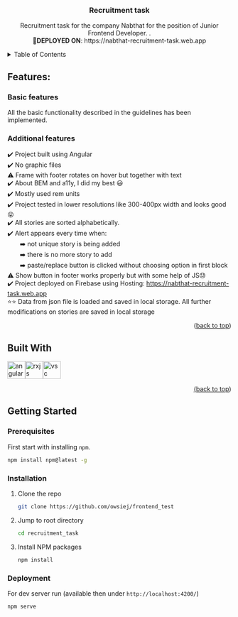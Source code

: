 <a name="readme-top"></a>

<br />
<div align="center">

<h3 align="center">Recruitment task</h3>

  <p align="center">
    Recruitment task for the company Nabthat for the position of Junior Frontend Developer. .<br>
<b>🚀DEPLOYED ON</b>: <a>https://nabthat-recruitment-task.web.app</a>
</div>

<!-- TABLE OF CONTENTS -->
<details>
  <summary>Table of Contents</summary>
  <ol>
    <li>
        <a href="#features">Features</a>
    </li>
    <li>
        <a href="#built-with">Built With</a>
    </li>
    <li>
      <a href="#getting-started">Getting Started</a>
      <ul>
        <li><a href="#prerequisites">Prerequisites</a></li>
        <li><a href="#installation">Installation</a></li>
        <li><a href="#deployment">Deployment</a></li>
      </ul>
    </li>

  </ol>
</details>

<!-- ABOUT THE PROJECT -->

## Features:

### Basic features

All the basic functionality described in the guidelines has been implemented.

### Additional features

✔️ Project built using Angular<br>
✔️ No graphic files<br>
⚠️ Frame with footer rotates on hover but together with text<br>
✔️ About BEM and a11y, I did my best 😃<br>
✔️ Mostly used rem units<br>
✔️ Project tested in lower resolutions like 300-400px width and looks good 😝<br>
✔️ All stories are sorted alphabetically.<br>
✔️ Alert appears every time when: <br>
&emsp;&emsp;➡️ not unique story is being added<br>
&emsp;&emsp;➡️ there is no more story to add<br>
&emsp;&emsp;➡️ paste/replace button is clicked without choosing option in first block<br>
⚠️ Show button in footer works properly but with some help of JS😓<br>
✔️ Project deployed on Firebase using Hosting: https://nabthat-recruitment-task.web.app<br>
⭐⭐ Data from json file is loaded and saved in local storage. All further modifications on stories are saved in local storage<br>

<p align="right">(<a href="#readme-top">back to top</a>)</p>

## Built With

<div style="display: flex;">
<a href="https://angular.dev">
  <img src="https://cdn.jsdelivr.net/gh/devicons/devicon@latest/icons/angularjs/angularjs-original.svg" alt="angular" width="40" height="40"/>
</a>
<a href="https://rxjs.dev">
  <img src="https://cdn.jsdelivr.net/gh/devicons/devicon@latest/icons/rxjs/rxjs-original.svg" alt="rxjs" width="40" height="40"/>
</a>
  <a href="https://code.visualstudio.com">
  <img src="https://user-images.githubusercontent.com/25181517/192108891-d86b6220-e232-423a-bf5f-90903e6887c3.png" alt="vsc" width="40" height="40"/>
  
</div>
<p align="right">(<a href="#readme-top">back to top</a>)</p>

## Getting Started

### Prerequisites

First start with installing `npm`.

```sh
npm install npm@latest -g
```

### Installation

1. Clone the repo
   ```sh
   git clone https://github.com/owsiej/frontend_test
   ```
2. Jump to root directory
   ```sh
   cd recruitment_task
   ```
3. Install NPM packages
   ```sh
   npm install
   ```

### Deployment

For dev server run (available then under `http://localhost:4200/`)

```sh
npm serve
```
